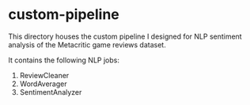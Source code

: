 # custom-pipeline
This directory houses the custom pipeline I designed for NLP sentiment analysis of the Metacritic game reviews dataset.

It contains the following NLP jobs:
1. ReviewCleaner
2. WordAverager
3. SentimentAnalyzer

